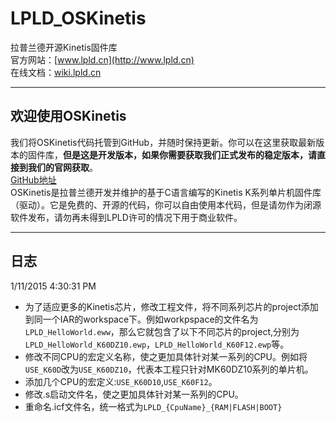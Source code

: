 # LPLD_OSKinetis
拉普兰德开源Kinetis固件库   
官方网站：[www.lpld.cn](http://www.lpld.cn)   
在线文档：[wiki.lpld.cn](http://wiki.lpld.cn)   

***
## 欢迎使用OSKinetis
我们将OSKinetis代码托管到GitHub，并随时保持更新。你可以在这里获取最新版本的固件库，**但是这是开发版本，如果你需要获取我们正式发布的稳定版本，请直接到我们的官网获取**。   
[GitHub地址](https://github.com/LPLDTeam/LPLD_OSKinetis/)  
OSKinetis是拉普兰德开发并维护的基于C语言编写的Kinetis K系列单片机固件库（驱动）。它是免费的、开源的代码，你可以自由使用本代码，但是请勿作为闭源软件发布，请勿再未得到LPLD许可的情况下用于商业软件。

***
## 日志 ##
1/11/2015 4:30:31 PM  
- 为了适应更多的Kinetis芯片，修改工程文件，将不同系列芯片的project添加到同一个IAR的workspace下。例如workpspace的文件名为`LPLD_HelloWorld.eww`，那么它就包含了以下不同芯片的project,分别为`LPLD_HelloWorld_K60DZ10.ewp`，`LPLD_HelloWorld_K60F12.ewp`等。  
- 修改不同CPU的宏定义名称，使之更加具体针对某一系列的CPU。例如将`USE_K60D`改为`USE_K60DZ10`，代表本工程只针对MK60DZ10系列的单片机。  
- 添加几个CPU的宏定义:`USE_K60D10`,`USE_K60F12`。  
- 修改.s启动文件名，使之更加具体针对某一系列的CPU。  
- 重命名.icf文件名，统一格式为`LPLD_{CpuName}_{RAM|FLASH|BOOT}`


